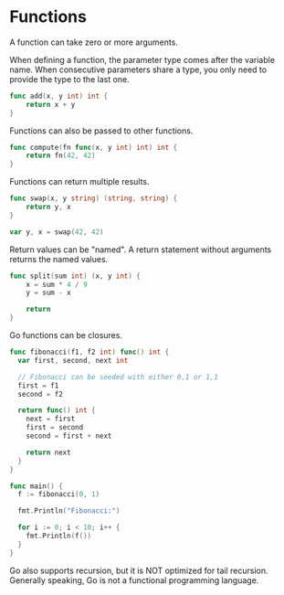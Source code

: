 # Functions

A function can take zero or more arguments.

When defining a function, the parameter type comes after the variable name. When consecutive
parameters share a type, you only need to provide the type to the last one.

```go
func add(x, y int) int {
	return x + y
}
```

Functions can also be passed to other functions.

```go
func compute(fn func(x, y int) int) int {
	return fn(42, 42)
}
```

Functions can return multiple results.

```go
func swap(x, y string) (string, string) {
	return y, x
}

var y, x = swap(42, 42)
```

Return values can be "named". A return statement without arguments returns the named values.

```go
func split(sum int) (x, y int) {
	x = sum * 4 / 9
	y = sum - x

	return
}
```

Go functions can be closures.

```go
func fibonacci(f1, f2 int) func() int {
  var first, second, next int

  // Fibonacci can be seeded with either 0,1 or 1,1
  first = f1
  second = f2

  return func() int {
    next = first
    first = second
    second = first + next

    return next
  }
}

func main() {
  f := fibonacci(0, 1)

  fmt.Println("Fibonacci:")

  for i := 0; i < 10; i++ {
    fmt.Println(f())
  }
}
```

Go also supports recursion, but it is NOT optimized for tail recursion. Generally speaking, Go is
not a functional programming language.
